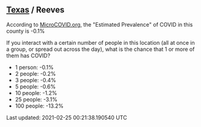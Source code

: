 
## [Texas](/united-states/texas) / Reeves

According to [MicroCOVID.org](http://microcovid.org),
the "Estimated Prevalence" of COVID in this county is -0.1%

If you interact with a certain number of people in this location
(all at once in a group, or spread out across the day), what is the chance that
1 or more of them has COVID?

- 1 person: -0.1%
- 2 people: -0.2%
- 3 people: -0.4%
- 5 people: -0.6%
- 10 people: -1.2%
- 25 people: -3.1%
- 100 people: -13.2%

Last updated: 2021-02-25 00:21:38.190540 UTC
